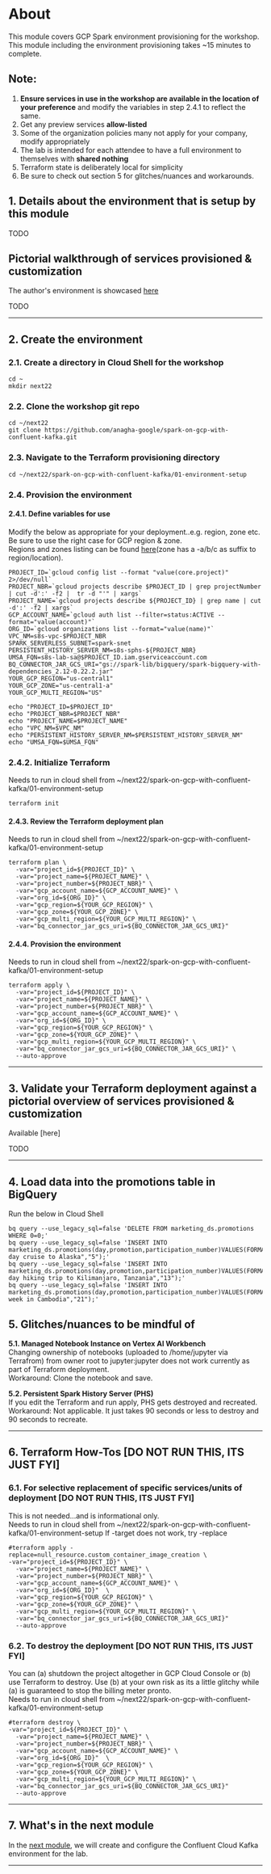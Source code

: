 
# About
This module covers GCP Spark environment provisioning for the workshop. This module including the environment provisioning takes ~15 minutes to complete. 

## Note:
1. **Ensure services in use in the workshop are available in the location of your preference** and modify the variables in step 2.4.1 to reflect the same.
2. Get any preview services **allow-listed**
3. Some of the organization policies many not apply for your company, modify appropriately
4. The lab is intended for each attendee to have a full environment to themselves with **shared nothing**
5. Terraform state is deliberately local for simplicity
6. Be sure to check out section 5 for glitches/nuances and workarounds.

## 1. Details about the environment that is setup by this module

TODO

## Pictorial walkthrough of services provisioned & customization
The author's environment is showcased [here](../05-lab-guide/Services-Created.md)


TODO


<hr>

## 2. Create the environment

### 2.1. Create a directory in Cloud Shell for the workshop
```
cd ~
mkdir next22
```

### 2.2. Clone the workshop git repo
```
cd ~/next22
git clone https://github.com/anagha-google/spark-on-gcp-with-confluent-kafka.git
```

### 2.3. Navigate to the Terraform provisioning directory
```
cd ~/next22/spark-on-gcp-with-confluent-kafka/01-environment-setup
```

### 2.4. Provision the environment

#### 2.4.1. Define variables for use
Modify the below as appropriate for your deployment..e.g. region, zone etc. Be sure to use the right case for GCP region & zone.<br>
Regions and zones listing can be found [here](https://cloud.google.com/compute/docs/regions-zones)(zone has a -a/b/c as suffix to region/location).<br>

```
PROJECT_ID=`gcloud config list --format "value(core.project)" 2>/dev/null`
PROJECT_NBR=`gcloud projects describe $PROJECT_ID | grep projectNumber | cut -d':' -f2 |  tr -d "'" | xargs`
PROJECT_NAME=`gcloud projects describe ${PROJECT_ID} | grep name | cut -d':' -f2 | xargs`
GCP_ACCOUNT_NAME=`gcloud auth list --filter=status:ACTIVE --format="value(account)"`
ORG_ID=`gcloud organizations list --format="value(name)"`
VPC_NM=s8s-vpc-$PROJECT_NBR
SPARK_SERVERLESS_SUBNET=spark-snet
PERSISTENT_HISTORY_SERVER_NM=s8s-sphs-${PROJECT_NBR}
UMSA_FQN=s8s-lab-sa@$PROJECT_ID.iam.gserviceaccount.com
BQ_CONNECTOR_JAR_GCS_URI="gs://spark-lib/bigquery/spark-bigquery-with-dependencies_2.12-0.22.2.jar"
YOUR_GCP_REGION="us-central1"
YOUR_GCP_ZONE="us-central1-a"
YOUR_GCP_MULTI_REGION="US"

echo "PROJECT_ID=$PROJECT_ID"
echo "PROJECT_NBR=$PROJECT_NBR"
echo "PROJECT_NAME=$PROJECT_NAME"
echo "VPC_NM=$VPC_NM"
echo "PERSISTENT_HISTORY_SERVER_NM=$PERSISTENT_HISTORY_SERVER_NM"
echo "UMSA_FQN=$UMSA_FQN"
```

### 2.4.2. Initialize Terraform
Needs to run in cloud shell from ~/next22/spark-on-gcp-with-confluent-kafka/01-environment-setup
```
terraform init
```

#### 2.4.3. Review the Terraform deployment plan
Needs to run in cloud shell from ~/next22/spark-on-gcp-with-confluent-kafka/01-environment-setup
```
terraform plan \
  -var="project_id=${PROJECT_ID}" \
  -var="project_name=${PROJECT_NAME}" \
  -var="project_number=${PROJECT_NBR}" \
  -var="gcp_account_name=${GCP_ACCOUNT_NAME}" \
  -var="org_id=${ORG_ID}" \
  -var="gcp_region=${YOUR_GCP_REGION}" \
  -var="gcp_zone=${YOUR_GCP_ZONE}" \
  -var="gcp_multi_region=${YOUR_GCP_MULTI_REGION}" \
  -var="bq_connector_jar_gcs_uri=${BQ_CONNECTOR_JAR_GCS_URI}" 
```

#### 2.4.4. Provision the environment
Needs to run in cloud shell from ~/next22/spark-on-gcp-with-confluent-kafka/01-environment-setup
```
terraform apply \
  -var="project_id=${PROJECT_ID}" \
  -var="project_name=${PROJECT_NAME}" \
  -var="project_number=${PROJECT_NBR}" \
  -var="gcp_account_name=${GCP_ACCOUNT_NAME}" \
  -var="org_id=${ORG_ID}" \
  -var="gcp_region=${YOUR_GCP_REGION}" \
  -var="gcp_zone=${YOUR_GCP_ZONE}" \
  -var="gcp_multi_region=${YOUR_GCP_MULTI_REGION}" \
  -var="bq_connector_jar_gcs_uri=${BQ_CONNECTOR_JAR_GCS_URI}" \
  --auto-approve
```

<hr>

## 3. Validate your Terraform deployment against a pictorial overview of services provisioned & customization
Available [here]


TODO


<hr>

## 4. Load data into the promotions table in BigQuery
Run the below in Cloud Shell
```
bq query --use_legacy_sql=false 'DELETE FROM marketing_ds.promotions WHERE 0=0;'
bq query --use_legacy_sql=false 'INSERT INTO marketing_ds.promotions(day,promotion,participation_number)VALUES(FORMAT_DATE("%G%m%d",current_date()),"5 day cruise to Alaska","5");'
bq query --use_legacy_sql=false 'INSERT INTO marketing_ds.promotions(day,promotion,participation_number)VALUES(FORMAT_DATE("%G%m%d",current_date()),"14 day hiking trip to Kilimanjaro, Tanzania","13");'
bq query --use_legacy_sql=false 'INSERT INTO marketing_ds.promotions(day,promotion,participation_number)VALUES(FORMAT_DATE("%G%m%d",current_date()),"A week in Cambodia","21");'
```

## 5. Glitches/nuances to be mindful of


**5.1. Managed Notebook Instance on Vertex AI Workbench**<br>
Changing ownership of notebooks (uploaded to /home/jupyter via Terrafrom) from owner root to jupyter:jupyter does not work currently as part of Terraform deployment.<br>
Workaround: Clone the notebook and save.

**5.2. Persistent Spark History Server (PHS)**<br>
If you edit the Terraform and run apply, PHS gets destroyed and recreated. <br>
Workaround: Not applicable. It just takes 90 seconds or less to destroy and 90 seconds to recreate.

<hr>

## 6. Terraform How-Tos [DO NOT RUN THIS, ITS JUST FYI]

### 6.1. For selective replacement of specific services/units of deployment [DO NOT RUN THIS, ITS JUST FYI]

This is not needed...and is informational only.<br>
Needs to run in cloud shell from ~/next22/spark-on-gcp-with-confluent-kafka/01-environment-setup
If -target does not work, try -replace
```
#terraform apply -replace=null_resource.custom_container_image_creation \
-var="project_id=${PROJECT_ID}" \
  -var="project_name=${PROJECT_NAME}" \
  -var="project_number=${PROJECT_NBR}" \
  -var="gcp_account_name=${GCP_ACCOUNT_NAME}" \
  -var="org_id=${ORG_ID}"  \
  -var="gcp_region=${YOUR_GCP_REGION}" \
  -var="gcp_zone=${YOUR_GCP_ZONE}" \
  -var="gcp_multi_region=${YOUR_GCP_MULTI_REGION}" \
  -var="bq_connector_jar_gcs_uri=${BQ_CONNECTOR_JAR_GCS_URI}" 
  --auto-approve
```

### 6.2. To destroy the deployment [DO NOT RUN THIS, ITS JUST FYI]

You can (a) shutdown the project altogether in GCP Cloud Console or (b) use Terraform to destroy. Use (b) at your own risk as its a little glitchy while (a) is guaranteed to stop the billing meter pronto.
<br>
Needs to run in cloud shell from ~/next22/spark-on-gcp-with-confluent-kafka/01-environment-setup
```
#terraform destroy \
-var="project_id=${PROJECT_ID}" \
  -var="project_name=${PROJECT_NAME}" \
  -var="project_number=${PROJECT_NBR}" \
  -var="gcp_account_name=${GCP_ACCOUNT_NAME}" \
  -var="org_id=${ORG_ID}"  \
  -var="gcp_region=${YOUR_GCP_REGION}" \
  -var="gcp_zone=${YOUR_GCP_ZONE}" \
  -var="gcp_multi_region=${YOUR_GCP_MULTI_REGION}" \
  -var="bq_connector_jar_gcs_uri=${BQ_CONNECTOR_JAR_GCS_URI}" 
  --auto-approve
 ```

<hr>



## 7. What's in the next module
In the [next module](../04-lab-guide/M2-confluent-kafka-setup.md), we will create and configure the Confluent Cloud Kafka environment for the lab.
<hr>


